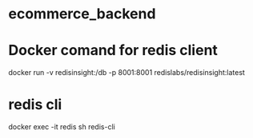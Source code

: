 # ecommerce_backend

# Docker comand for redis client

docker run -v redisinsight:/db -p 8001:8001 redislabs/redisinsight:latest

# redis cli

docker exec -it redis sh
redis-cli
